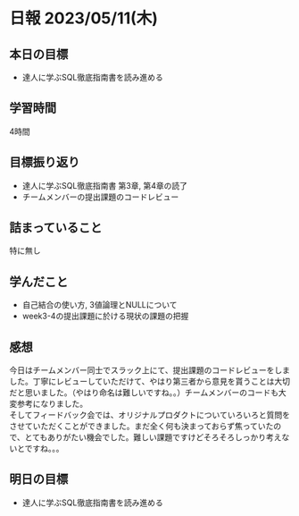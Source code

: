 # 日報 2023/05/11(木)

## 本日の目標
- 達人に学ぶSQL徹底指南書を読み進める

## 学習時間
4時間

## 目標振り返り
- 達人に学ぶSQL徹底指南書 第3章, 第4章の読了
- チームメンバーの提出課題のコードレビュー

## 詰まっていること
特に無し

## 学んだこと
- 自己結合の使い方, 3値論理とNULLについて
- week3-4の提出課題に於ける現状の課題の把握

## 感想
今日はチームメンバー同士でスラック上にて、提出課題のコードレビューをしました。丁寧にレビューしていただけて、やはり第三者から意見を貰うことは大切だと思いました。（やはり命名は難しいですね。。）チームメンバーのコードも大変参考になりました。  
そしてフィードバック会では、オリジナルプロダクトについていろいろと質問をさせていただくことができました。まだ全く何も決まっておらず焦っていたので、とてもありがたい機会でした。難しい課題ですけどそろそろしっかり考えないとですね。。。

## 明日の目標
- 達人に学ぶSQL徹底指南書を読み進める
